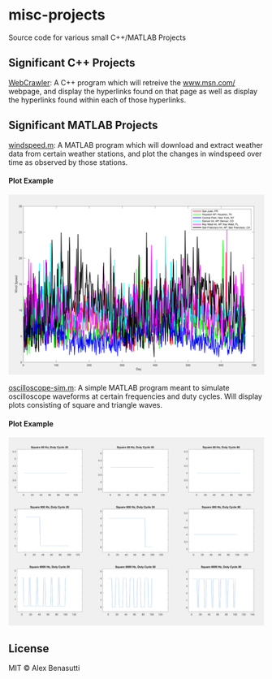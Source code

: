 # misc-projects
Source code for various small C++/MATLAB Projects

## Significant C++ Projects

[WebCrawler](/C++/WebCrawler): A C++ program which will retreive the www.msn.com/ webpage, and display the hyperlinks found on that page as well as display the hyperlinks found within each of those hyperlinks.

## Significant MATLAB Projects

[windspeed.m](/MATLAB/windspeed.m): A MATLAB program which will download and extract weather data from certain weather stations, and plot the changes in windspeed over time as observed by those stations.

#### Plot Example
![Example Figure1](/MATLAB/windspeed_plot.png)

[oscilloscope-sim.m](/MATLAB/oscilloscope-sim.m): A simple MATLAB program meant to simulate oscilloscope waveforms at certain frequencies and duty cycles. Will display plots consisting of square and triangle waves.

#### Plot Example
![Example Figure2](/MATLAB/oscilloscope_plot.png)

## License

MIT © Alex Benasutti
